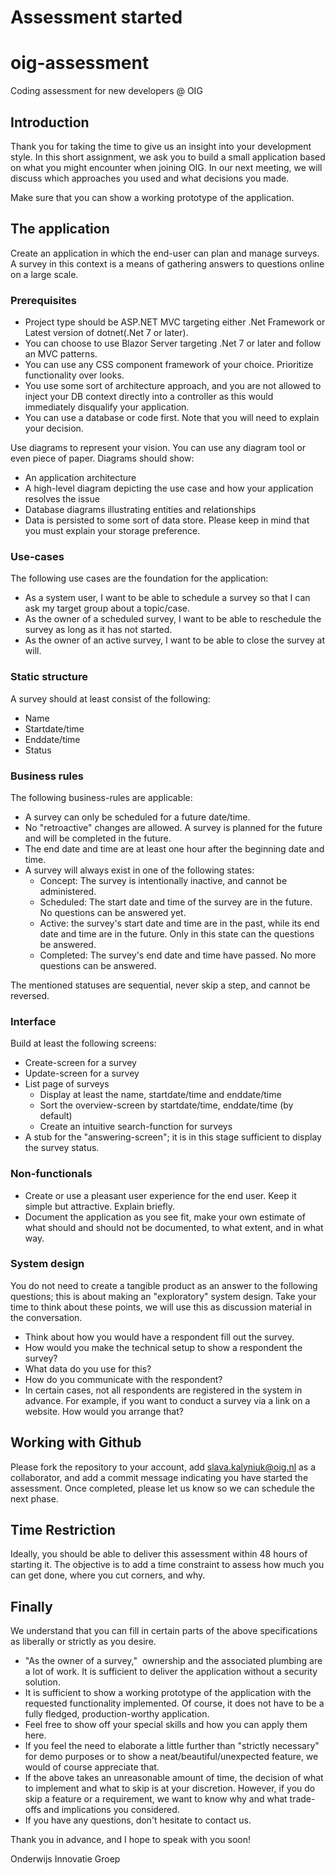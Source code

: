 # Assessment started

# oig-assessment
Coding assessment for new developers @ OIG

## Introduction
Thank you for taking the time to give us an insight into your development style. In this short assignment, we ask you to build a small application based on what you might encounter when joining OIG. In our next meeting, we will discuss which approaches you used and what decisions you made.

Make sure that you can show a working prototype of the application.

## The application
Create an application in which the end-user can plan and manage surveys. A survey in this context is a
means of gathering answers to questions online on a large scale.

### Prerequisites
- Project type should be ASP.NET MVC targeting either .Net Framework or Latest version of dotnet(.Net 7 or later).
- You can choose to use Blazor Server targeting .Net 7 or later and follow an MVC patterns.
- You can use any CSS component framework of your choice. Prioritize functionality over looks.
- You use some sort of architecture approach, and you are not allowed to inject your DB context directly into a controller as this would immediately disqualify your application. 
- You can use a database or code first. Note that you will need to explain your decision.

Use diagrams to represent your vision. You can use any diagram tool or even piece of paper. Diagrams should show:
- An application architecture
- A high-level diagram depicting the use case and how your application resolves the issue
- Database diagrams illustrating entities and relationships
- Data is persisted to some sort of data store. Please keep in mind that you must explain your storage preference.

### Use-cases
The following use cases are the foundation for the application:
- As a system user, I want to be able to schedule a survey so that I can ask my target group about a
topic/case.
- As the owner of a scheduled survey, I want to be able to reschedule the survey as long as it has
not started.
- As the owner of an active survey, I want to be able to close the survey at will.

### Static structure
A survey should at least consist of the following:
- Name
- Startdate/time
- Enddate/time
- Status

### Business rules
The following business-rules are applicable:
- A survey can only be scheduled for a future date/time.
- No "retroactive" changes are allowed.
A survey is planned for the future and will be completed in the future.
- The end date and time are at least one hour after the beginning date and time.
- A survey will always exist in one of the following states:
    * Concept: The survey is intentionally inactive, and cannot be administered.
    * Scheduled: The start date and time of the survey are in the future. No questions can be answered yet.
    * Active: the survey's start date and time are in the past, while its end date and time are in the future. Only in this state can the questions be answered.
    * Completed: The survey's end date and time have passed. No more questions can be answered.

The mentioned statuses are sequential, never skip a step, and cannot be reversed.

### Interface
Build at least the following screens:
- Create-screen for a survey
- Update-screen for a survey
- List page of surveys
    * Display at least the name, startdate/time and enddate/time
    * Sort the overview-screen by startdate/time, enddate/time (by default)
    * Create an intuitive search-function for surveys
- A stub for the "answering-screen"; it is in this stage sufficient to display the survey status.

### Non-functionals
- Create or use a pleasant user experience for the end user. Keep it simple but attractive. Explain briefly.
- Document the application as you see fit, make your own estimate of what should and should not be
documented, to what extent, and in what way.

### System design
You do not need to create a tangible product as an answer to the following questions; this is about making an
"exploratory" system design. Take your time to think about these points, we will use this as discussion material in the
conversation.
- Think about how you would have a respondent fill out the survey.
- How would you make the technical setup to show a respondent the survey?
- What data do you use for this?
- How do you communicate with the respondent?
- In certain cases, not all respondents are registered in the system in advance. For example, if you want to conduct
a survey via a link on a website. How would you arrange that?

## Working with Github

Please fork the repository to your account, add slava.kalyniuk@oig.nl as a collaborator, and add a commit message indicating you have started the assessment. Once completed, please let us know so we can schedule the next phase.


## Time Restriction

Ideally, you should be able to deliver this assessment within 48 hours of starting it. The objective is to add a time constraint to assess how much you can get done, where you cut corners, and why.

## Finally
We understand that you can fill in certain parts of the above specifications as liberally or strictly as you desire.
- "As the owner of a survey,"  ownership and the associated plumbing are a lot of work. It is sufficient to
deliver the application without a security solution.
- It is sufficient to show a working prototype of the application with the requested functionality implemented.
Of course, it does not have to be a fully fledged, production-worthy application.
- Feel free to show off your special skills and how you can apply them here.
- If you feel the need to elaborate a little further than "strictly necessary" for demo purposes or to show a
neat/beautiful/unexpected feature, we would of course appreciate that.
- If the above takes an unreasonable amount of time, the decision of what to implement and what to skip is at your discretion. However, if you do skip a feature or a requirement, we want to know why and what trade-offs and implications you considered.
- If you have any questions, don't hesitate to contact us.

Thank you in advance, and I hope to speak with you soon!

Onderwijs Innovatie Groep
